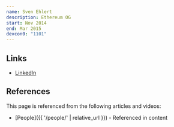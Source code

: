 ```yaml
---
name: Sven Ehlert
description: Ethereum OG
start: Nov 2014
end: Mar 2015
devcon0: "1101"
---
```


## Links
- [LinkedIn](https://www.linkedin.com/in/svenehlert/)

## References

This page is referenced from the following articles and videos:

- [People]({{ '/people/' | relative_url }}) - Referenced in content
